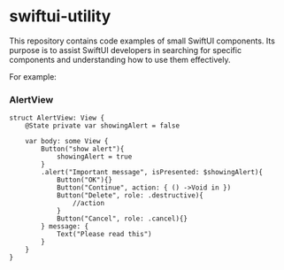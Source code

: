 # swiftui-utility
This repository contains code examples of small SwiftUI components. Its purpose is to assist SwiftUI developers in searching for specific components and understanding how to use them effectively.

For example:  
### AlertView
```
struct AlertView: View {
    @State private var showingAlert = false
    
    var body: some View {
        Button("show alert"){
            showingAlert = true
        }
        .alert("Important message", isPresented: $showingAlert){
            Button("OK"){}
            Button("Continue", action: { () ->Void in })
            Button("Delete", role: .destructive){ 
                //action
            }
            Button("Cancel", role: .cancel){}
        } message: {
            Text("Please read this")
        }        
    }
}
```
